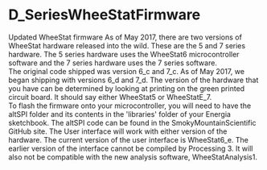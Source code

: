 # D_SeriesWheeStatFirmware
Updated WheeStat firmware
As of May 2017, there are two versions of WheeStat hardware released into the wild.  These are the 5 and 7 series hardware.  The 5 series hardware uses the WheeStat6 microcontroller software and the 7 series hardware uses the 7 series software.   
The original code shipped was version 6_c and 7_c.  As of May 2017, we began shipping with versions 6_d and 7_d.  The version of the hardware that you have can be determined by looking at printing on the green printed circuit board.  It should say either WheeStat5 or WheeStatE_7.  
To flash the firmware onto your microcontroller, you will need to have the altSPI folder and its contents in the 'libraries' folder of your Energia sketchbook.  The altSPI code can be found in the SmokyMountainScientific GitHub site.
The User interface will work with either version of the hardware.  The current version of the user interface is WheeStat6_e. The earlier version of the interface cannot be compiled by Processing 3.  It will also not be compatible with the new analysis software, WheeStatAnalysis1.  

